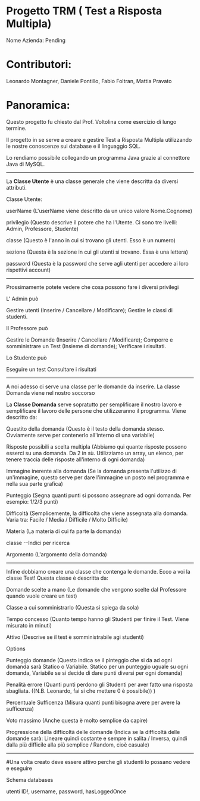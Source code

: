 # Progetto TRM ( Test a Risposta Multipla)

Nome Azienda: Pending

# Contributori:
Leonardo Montagner, Daniele Pontillo, Fabio Foltran, Mattia Pravato

# Panoramica:
Questo progetto fu chiesto dal Prof. Voltolina come esercizio di lungo termine.

Il progetto in se serve a creare e gestire Test a Risposta Multipla utilizzando le nostre conoscenze sui database e il linguaggio SQL.

Lo rendiamo possibile collegando un programma Java grazie al connettore Java di MySQL.

---

La **Classe Utente** è una classe generale che viene descritta da diversi attributi.

Classe Utente:

userName (L'userName viene descritto da un unico valore Nome.Cognome)

privilegio  (Questo descrive il potere che ha l'Utente. Ci sono tre livelli: Admin, Professore, Studente)

classe (Questo è l'anno in cui si trovano gli utenti. Esso è un numero)

sezione (Questa è la sezione in cui gli utenti si trovano. Essa è una lettera)

password (Questa è la password che serve agli utenti per accedere ai loro rispettivi account)

---

Prossimamente potete vedere che cosa possono fare i diversi privilegi

L' Admin può

Gestire utenti (Inserire / Cancellare / Modificare);
Gestire le classi di studenti.

Il Professore può

Gestire le Domande  (Inserire / Cancellare / Modificare);
Comporre e somministrare un Test (Insieme di domande);
Verificare i risultati.

Lo Studente può

Eseguire un test
Consultare i risultati

---

A noi adesso ci serve una classe per le domande da inserire. La classe Domanda viene nel nostro soccorso

La **Classe Domanda** serve sopratutto per semplificare il nostro lavoro e semplificare il lavoro delle persone che utilizzeranno il programma. Viene descritto da:

Questito della domanda (Questo è il testo della domanda stesso. Ovviamente serve per contenerlo all'interno di una variabile)

Risposte possibili a scelta multipla (Abbiamo qui quante risposte possono esserci su una domanda. Da 2 in sù. Utilizziamo un array, un elenco, per tenere traccia delle risposte all'interno di ogni domanda)

Immagine inerente alla domanda (Se la domanda presenta l'utilizzo di un'immagine, questo serve per dare l'immagine un posto nel programma e nella sua parte grafica)

Punteggio (Segna quanti punti si possono assegnare ad ogni domanda. Per esempio: 1/2/3 punti)

Difficoltà (Semplicemente, la difficoltà che viene assegnata alla domanda. Varia tra: Facile / Media / Difficile / Molto Difficile)

Materia (La materia di cui fa parte la domanda)

classe   --Indici per ricerca

Argomento (L'argomento della domanda)

---

Infine dobbiamo creare una classe che contenga le domande. Ecco a voi la classe Test! Questa classe è descritta da:

Domande scelte a mano (Le domande che vengono scelte dal Professore quando vuole creare un test)

Classe a cui somministrarlo (Questa si spiega da sola)

Tempo concesso (Quanto tempo hanno gli Studenti per finire il Test. Viene misurato in minuti)

Attivo (Descrive se il test è somministrabile agi studenti)

Options 

Punteggio domande (Questo indica se il pinteggio che si da ad ogni domanda sarà Statico o Variabile. Statico per un punteggio uguale su ogni domanda, Variabile se si decide di dare punti diversi per ogni domanda)

Penalità errore (Quanti punti perdono gli Studenti per aver fatto una risposta sbagliata. ((N.B. Leonardo, fai si che mettere 0 è possibile)) )

Percentuale Sufficenza (Misura quanti punti bisogna avere per avere la sufficenza)

Voto massimo (Anche questa è molto semplice da capire)

Progressione della difficoltà delle domande (Indica se la difficoltà delle domande sarà: Lineare quindi costante e sempre in salita / Inversa, quindi dalla più difficile alla più semplice / Random, cioè casuale)

---

#Una volta creato deve essere attivo perche gli studenti lo possano vedere e eseguire

Schema databases

utenti
ID!, username, password, hasLoggedOnce
